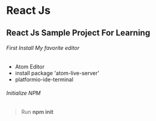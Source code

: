 # React Js
## React Js Sample Project For Learning
###### First Install My favorite editor
- Atom Editor
- install package 'atom-live-server'
- platformio-ide-terminal
###### Initialize NPM
> Run **npm init**
